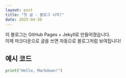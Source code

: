 ```yaml
---
layout: post
title: "첫 글 - 블로그 시작!"
date: 2025-04-30
---
```


이 블로그는 GitHub Pages + Jekyll로 만들어졌습니다.  
이제 마크다운으로 글을 쓰면 자동으로 블로그처럼 보여집니다!

## 예시 코드

```python
print("Hello, Markdown!")
